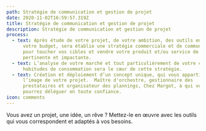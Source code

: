 ```yaml
---
path: Stratégie de communication et gestion de projet
date: 2020-11-02T16:59:57.319Z
title: Stratégie de communication et gestion de projet
description: Stratégie de communication et gestion de projet
process:
  - text: Après étude de votre projet, de votre ambition, des outils en place et de
      votre budget, sera établie une stratégie commerciale et de communication
      pour toucher vos cibles et vendre votre produit et/ou service de manière
      pertinente et impactante.
  - text: L’analyse de votre marché et tout particulièrement de votre cible et leurs
      habitudes de consommation sera le cœur de cette stratégie.
  - text: Création et déploiement d’un concept unique, qui vous appartiendra à
      l’image de votre projet.  Maître d'orchestre, gestionnaire des
      prestataires et organisateur des plannings, Chez Margot, à qui vous
      pourrez déléguer en toute confiance.
icon: comments
---
```

Vous avez un projet, une idée, un rêve ? Mettez-le en œuvre avec les outils qui vous correspondent et adaptés à vos besoins.